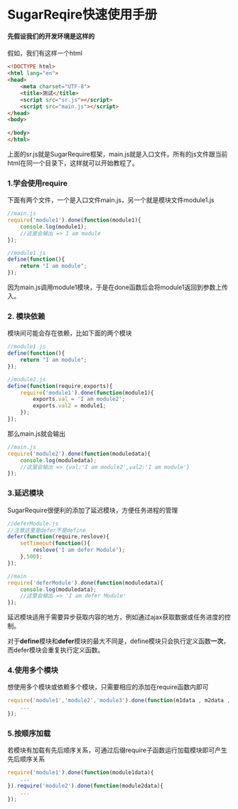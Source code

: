 
# SugarReqire快速使用手册

#### 先假设我们的开发环境是这样的

假如，我们有这样一个html
```html
<!DOCTYPE html>
<html lang="en">
<head>
	<meta charset="UTF-8">
	<title>测试</title>
	<script src="sr.js"></script>
	<script src="main.js"></script>
</head>
<body>
	
</body>
</html>
```

上面的sr.js就是SugarRequire框架，main.js就是入口文件。所有的js文件跟当前html在同一个目录下，这样就可以开始教程了。

### 1.学会使用require

下面有两个文件，一个是入口文件main.js，另一个就是模块文件module1.js

```javascript
//main.js
require('module1').done(function(module1){
	console.log(module1);
    //这里会输出 => I am module
});
```

```javascript
//module1.js
define(function(){
	return "I am module";
});
```
因为main.js调用module1模块，于是在done函数后会将module1返回到参数上传入。

### 2. 模块依赖

模块间可能会存在依赖，比如下面的两个模块

```javascript
//module1.js
define(function(){
	return "I am module";
});
```

```javascript
//module2.js
define(function(require,exports){
	require('module1').done(function(module1){
    	exports.val = 'I am module2';
      	exports.val2 = module1;
    });
});
```
那么main.js就会输出



```javascript
//main.js
require('module2').done(function(moduledata){
	console.log(moduledata);
    //这里会输出 => {val:'I am module2',val2:'I am module'}
});
```
### 3.延迟模块

SugarRequire很便利的添加了延迟模块，方便任务进程的管理

```javascript
//deferModule.js
//注意这里是defer不是define
defer(function(require,reslove){
	setTimeout(function(){
    	reslove('I am defer Module');
    },500);
});
```

```javascript
//main
require('deferModule').done(function(moduledata){
	console.log(moduledata);
    //这里会输出 => 'I am defer Module'
});
```

延迟模块适用于需要异步获取内容的地方，例如通过ajax获取数据或任务进度的控制。

对于**define**模块和**defer**模块的最大不同是，define模块只会执行定义函数**一次**，而defer模块会重复执行定义函数。

### 4.使用多个模块

想使用多个模块或依赖多个模块，只需要相应的添加在require函数内即可

```javascript
require('module1','module2','module3').done(function(m1data , m2data , m3data){
	...
});
```

### 5.按顺序加载

若模块有加载有先后顺序关系，可通过后缀require子函数运行加载模块即可产生先后顺序关系

```javascript
require('module1').done(function(module1data){
    ...
}).require('module2').done(function(module2data){
    ...
});
```